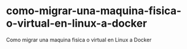 # como-migrar-una-maquina-fisica-o-virtual-en-linux-a-docker
Como migrar una maquina fisica o virtual en Linux a Docker
